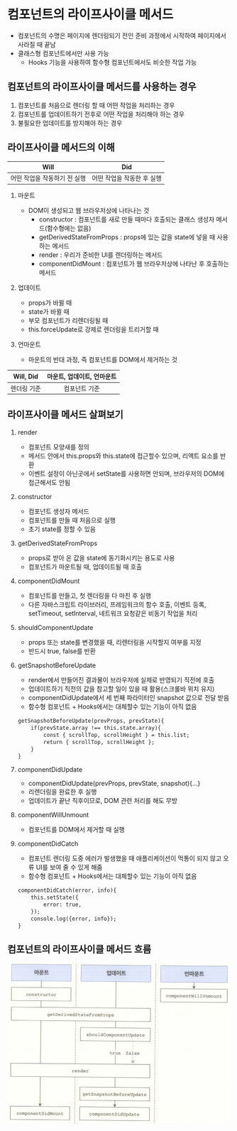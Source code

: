 # 컴포넌트의 라이프사이클 메서드
* 컴포넌트의 수명은 페이지에 렌더링되기 전인 준비 과정에서 시작하여 페이지에서 사라질 때 끝남
* 클래스형 컴포넌트에서만 사용 가능
    - Hooks 기능을 사용하여 함수형 컴포넌트에서도 비슷한 작업 가능

## 컴포넌트의 라이프사이클 메서드를 사용하는 경우
1. 컴포넌트를 처음으로 렌더링 할 때 어떤 작업을 처리하는 경우
2. 컴포넌트를 업데이트하기 전후로 어떤 작업을 처리해야 하는 경우
3. 불필요한 업데이트를 방지해야 하는 경우

## 라이프사이클 메서드의 이해
|Will|Did|
|:---:|:---:|
|어떤 작업을 작동하기 전 실행|어떤 작업을 작동한 후 실행|

1. 마운트
    * DOM이 생성되고 웹 브라우저상에 나타나는 것
        - constructor : 컴포넌트를 새로 만들 때마다 호출되는 클래스 생성자 메서드(함수형에는 없음)
        - getDerivedStateFromProps : props에 있는 값을 state에 넣을 때 사용하는 메서드
        - render : 우리가 준비한 UI를 렌더링하는 메서드
        - componentDidMount : 컴포넌트가 웹 브라우저상에 나타난 후 호출하는 메서드

2. 업데이트
    - props가 바뀔 때
    - state가 바뀔 때
    - 부모 컴포넌트가 리렌더링될 때
    - this.forceUpdate로 강제로 렌더링을 트리거할 때

3. 언마운트
    * 마운트의 반대 과정, 즉 컴포넌트를 DOM에서 제거하는 것

|Will, Did|마운트, 업데이트, 언마운트|
|:---:|:---:|
|렌더링 기준|컴포넌트 기준|

## 라이프사이클 메서드 살펴보기
1. render
    * 컴포넌트 모양새를 정의
    * 메서드 안에서 this.props와 this.state에 접근할수 있으며, 리액트 요소를 반환
    * 이벤트 설정이 아닌곳에서 setState를 사용하면 안되며, 브라우저의 DOM에 접근해서도 안됨

2. constructor
    * 컴포넌트 생성자 메서드
    * 컴포넌트를 만들 때 처음으로 실행
    * 초기 state를 정할 수 있음

3. getDerivedStateFromProps
    * props로 받아 온 값을 state에 동기화시키는 용도로 사용
    * 컴포넌트가 마운트될 때, 업데이트될 때 호출

4. componentDidMount
    * 컴포넌트를 만들고, 첫 렌더링을 다 마친 후 실행
    * 다른 자바스크립트 라이브러리, 프레임워크의 함수 호출, 이벤트 등록, setTimeout, setInterval, 네트워크 요청같은 비동기 작업을 처리

5. shouldComponentUpdate
    * props 또는 state를 변경했을 때, 리렌터링을 시작할지 여부를 지정
    * 반드시 true, false를 반환

6. getSnapshotBeforeUpdate
    * render에서 만들어진 결과물이 브라우저에 실제로 반영되기 직전에 호출
    * 업데이트하기 직전의 값을 참고할 일이 있을 때 활용(스크롤바 위치 유지)
    * componentDidUpdate에서 세 번째 파라미터인 snapshot 값으로 전달 받음
    * 함수형 컴포넌트 + Hooks에서는 대체할수 있는 기능이 아직 없음
    ```
    getSnapshotBeforeUpdate(prevProps, prevState){
        if(prevState.array !== this.state.array){
            const { scrollTop, scrollHeight } = this.list;
            return { scrollTop, scrollHeight };
        }
    }
    ```

7. componentDidUpdate
    * componentDidUpdate(prevProps, prevState, snapshot){...}
    * 리렌더링을 완료한 후 실행
    * 업데이트가 끝난 직후이므로, DOM 관련 처리를 해도 무방

8. componentWillUnmount
    * 컴포넌트를 DOM에서 제거할 때 실행

9. componentDidCatch
    * 컴포넌트 렌더링 도중 에러가 발생했을 때 애플리케이션이 먹통이 되지 않고 오류 UI를 보여 줄 수 있게 해줌
    * 함수형 컴포넌트 + Hooks에서는 대체할수 있는 기능이 아직 없음
    ```
    componentDidCatch(error, info){
        this.setState({
            error: true,
        });
        console.log({error, info});
    }
    ```

## 컴포넌트의 라이프사이클 메서드 흐름
<img src="src/LifeCycle.jpeg" alt="라이프사이클 사진" />
